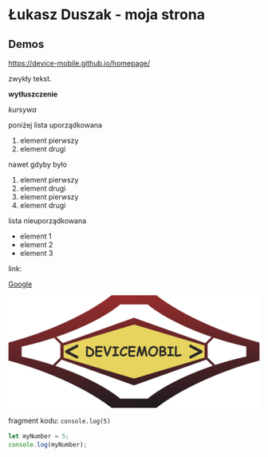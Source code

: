 # Łukasz Duszak - moja strona
## Demos
https://device-mobile.github.io/homepage/

zwykły tekst.

**wytłuszczenie**

*kursywa*

poniżej lista uporządkowana
1. element pierwszy
2. element drugi

nawet gdyby było
1. element pierwszy
1. element drugi
1. element pierwszy
1. element drugi

lista nieuporządkowana
- element 1
- element 2
- element 3

link:

[Google](https://google.com)

![logo](https://raw.githubusercontent.com/LukasWebDeveloper/homepage/99f56ccee3e568dd3bbb2954de504c6376fc78de/img/DeviceMobil.png?token=A4SDCYZ75YD36MFPM5NWBFDDRX7TA)

fragment kodu: `console.log(5)`

``` javascript
let myNumber = 5;
console.log(myNumber);
```
